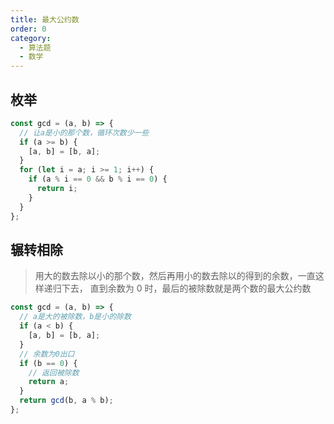 ```yaml
---
title: 最大公约数
order: 0
category:
  - 算法题
  - 数学
---
```


## 枚举

```js
const gcd = (a, b) => {
  // 让a是小的那个数，循环次数少一些
  if (a >= b) {
    [a, b] = [b, a];
  }
  for (let i = a; i >= 1; i++) {
    if (a % i == 0 && b % i == 0) {
      return i;
    }
  }
};
```

## 辗转相除

> 用大的数去除以小的那个数，然后再用小的数去除以的得到的余数，一直这样递归下去， 直到余数为 0 时，最后的被除数就是两个数的最大公约数

```js
const gcd = (a, b) => {
  // a是大的被除数，b是小的除数
  if (a < b) {
    [a, b] = [b, a];
  }
  // 余数为0出口
  if (b == 0) {
    // 返回被除数
    return a;
  }
  return gcd(b, a % b);
};
```
